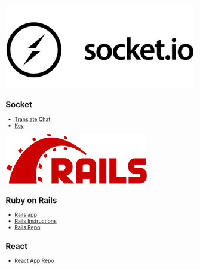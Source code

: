 
<p align="center"><img src="media/socket.png" alt="Socket Logo"></p>
  
## Socket
- [Translate Chat](https://github.com/GEMangoDigital/translate-chat)
- [Key](https://gist.github.com/GEMangoDigital/a92d076b9648b8882230b4072c6e6a99)


<p align="cente"><img src="media/rails.png" alt="Ruby on Rails Log"></p>

## Ruby on Rails
- [Rails app](http://intense-atoll-23621.herokuapp.com/)
- [Rails Instructions](https://gist.github.com/eddroid/4904ae2d00a218ff038f12dfdfc483cd)
- [Rails Repo](https://github.com/eddroid/rapid_prototype)

## React
- [React App Repo](https://github.com/jalvarado91/mangohacks-react-workshop/)
